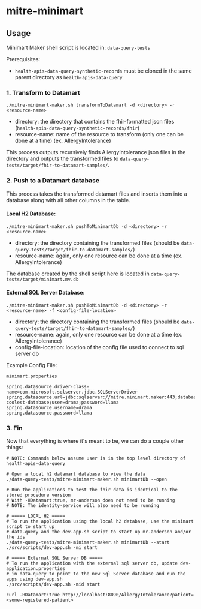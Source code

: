 # mitre-minimart

## Usage

Minimart Maker shell script is located in: `data-query-tests`

Prerequisites:
* `health-apis-data-query-synthetic-records` must be cloned in the same parent directory as
`health-apis-data-query`

### 1. Transform to Datamart
```
./mitre-minimart-maker.sh transformToDatamart -d <directory> -r <resource-name>
```
* directory: the directory that contains the fhir-formatted json files 
(`health-apis-data-query-synthetic-records/fhir`)
* resource-name: name of the resource to transform (only one can be done at a time) (ex. AllergyIntolerance)

This process outputs recursively finds AllergyIntolerance json files in the directory and outputs 
the transformed files to `data-query-tests/target/fhir-to-datamart-samples/`.

### 2. Push to a Datamart database

This process takes the transformed datamart files and inserts them into a database along with all 
other columns in the table.

#### Local H2 Database:
```
./mitre-minimart-maker.sh pushToMinimartDb -d <directory> -r <resource-name>
```
* directory: the directory containing the transformed files (should be 
    `data-query-tests/target/fhir-to-datamart-samples/`)
* resource-name: again, only one resource can be done at a time (ex. AllergyIntolerance)

The database created by the shell script here is located in `data-query-tests/target/minimart.mv.db`

#### External SQL Server Database:
```
./mitre-minimart-maker.sh pushToMinimartDb -d <directory> -r <resource-name> -f <config-file-location>
```
* directory: the directory containing the transformed files (should be 
    `data-query-tests/target/fhir-to-datamart-samples/`)
* resource-name: again, only one resource can be done at a time (ex. AllergyIntolerance)
* config-file-location: location of the config file used to connect to sql server db

Example Config File:

`minimart.properties`
```
spring.datasource.driver-class-name=com.microsoft.sqlserver.jdbc.SQLServerDriver
spring.datasource.url=jdbc:sqlserver://mitre.minimart.maker:443;database=the-coolest-database;user=drama;password=llama
spring.datasource.username=drama
spring.datasource.password=llama
```

### 3. Fin
Now that everything is where it's meant to be, we can do a couple other things:
```
# NOTE: Commands below assume user is in the top level directory of health-apis-data-query

# Open a local h2 datamart database to view the data
./data-query-tests/mitre-minimart-maker.sh minimartDb --open

# Run the applications to test the fhir data is identical to the stored procedure version
# With -HDatamart:true, mr-anderson does not need to be running
# NOTE: The identity-service will also need to be running

# ===== LOCAL H2 =====
# To run the application using the local h2 database, use the minimart script to start up 
# data-query and the dev-app.sh script to start up mr-anderson and/or the ids
./data-query-tests/mitre-minimart-maker.sh minimartDb --start
./src/scripts/dev-app.sh -mi start

# ===== External SQL Server DB =====
# To run the application with the external sql server db, update dev-application.properties
# in data-query to point to the new Sql Server database and run the apps using dev-app.sh
./src/scripts/dev-app.sh -mid start

curl -HDatamart:true http://localhost:8090/AllergyIntolerance?patient=<some-registered-patient>
```
